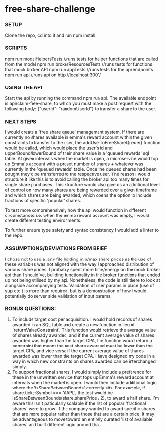 # free-share-challenge

### SETUP
Clone the repo, cd into it and run npm install. 

### SCRIPTS
npm run modelHelpersTests //runs tests for helper functions that are called from the model
npm run brokerResourcesTests //runs tests for functions that mock broker API
npm run appTests //runs tests for the api endpoints
npm run api //runs api on http://localhost:3001/

### USING THE API
Start the api by running the command npm run api. The available endpoint is api/claim-free-share, to which you must make a post request with the following body: {"userId": "randomUserId"} to transfer a share to the user.

### NEXT STEPS
I would create a 'free share queue' management system. If there are currently no shares available in emma's reward account within the given constraints to transfer to the user, the addUserToFreeShareQueue() function would be called, which would place the user's id and upperBound/lowerBound of their share value in a 'queued rewards' sql table. At given intervals when the market is open, a microservice would top up Emma's account with a preset number of shares + whatever was currently in the 'queued rewards' table. Once the queued shares had been bought they'd be transferred to the respective user. The reason I would structure it like this is to avoid calling the broker api too many times for single share purchases. This structure would also give us an additional level of control on how many shares are being rewarded over a given timeframe and which shares are being awarded, which opens the option to include fractions of specific 'popular' shares. 

To test more comprehensively how the api would function in different circumstances i.e. when the emma reward account was empty, I would create different testing environments. 

To further ensure type safety and syntax consistency I would add a linter to the repo. 

### ASSUMPTIONS/DEVIATIONS FROM BRIEF
I chose not to use a .env file holding min/max share prices as the use of these variables was not aligned with the way I approached distribution of various share prices.
I probably spent more time/energy on the mock broker api than I should've, building functionality in the broker functions that ended up not being utilised by my api. Nonetheless, the code is still there to look at alongside accompanying tests.
Validation of user params in place (use of yup etc.) is more than required, but is a demonstration of how I would potentially do server side validation of input params. 

### BONUS QUESTIONS:
1. To include target cost per acquisition. I would hold records of shares awarded in an SQL table and create a new function in lieu of 'returnValueConstraint'.  This function would retrieve the average value of shares already awarded, and if the current average value of shares awarded was higher than the target CPA, the function would return a constraint that meant the next share awarded must be lower than the target CPA, and vice versa if the current average value of shares awarded was lower than the target CPA. I have designed my code in a way in which new constraints on shares awarded can be interchanged simply.
2. To support fractional shares, I would simply include a preference for these in the unwritten service that tops up Emma's reward account at intervals when the market is open. I would then include additional logic where the 'isShareBetweenBounds' currently sits. For example, if share.tickerSymbol === 'AAPL', the test would be isShareBetweenBounds(share.sharePrice / 2), to award a half share. I'm aware this isn't paticularly scalable if the list of popular 'fractional shares' were to grow. If the company wanted to award specific shares that are more popular rather than those that are a certain price, it may be advantageous to move toward an entirely curated 'list of available shares' and built different logic around that. 
